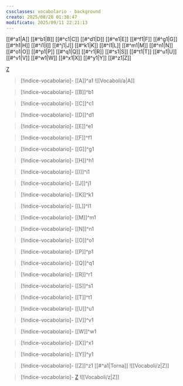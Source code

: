 ```yaml
---
cssclasses: vocabolario - background
creato: 2025/08/28 01:38:47
modificato: 2025/09/11 22:21:13
---
```


[[#^a1|A]] [[#^b1|B]] [[#^c1|C]] [[#^d1|D]] [[#^e1|E]] [[#^f1|F]] [[#^g1|G]] [[#^h1|H]] [[#^i1|I]] [[#^j1|J]] [[#^k1|K]] [[#^l1|L]] [[#^m1|M]] [[#^n1|N]] [[#^o1|O]] [[#^p1|P]] [[#^q1|Q]] [[#^r1|R]] [[#^s1|S]] [[#^t1|T]] [[#^u1|U]] [[#^v1|V]] [[#^w1|W]] [[#^x1|X]] [[#^y1|Y]] [[#^z1|Z]]

<a id="ind_Z" href="#voc_Z">Z</a>

> [!indice-vocabolario]-  [[A]]^a1
> ![[Vocaboli/a|A]]

> [!indice-vocabolario]-  [[B]]^b1

> [!indice-vocabolario]- [[C]]^c1

> [!indice-vocabolario]- [[D]]^d1

> [!indice-vocabolario]-  [[E]]^e1

> [!indice-vocabolario]-  [[F]]^f1

> [!indice-vocabolario]-  [[G]]^g1

> [!indice-vocabolario]-  [[H]]^h1

> [!indice-vocabolario]-  [[I]]^i1

> [!indice-vocabolario]-  [[J]]^j1

> [!indice-vocabolario]-  [[K]]^k1

> [!indice-vocabolario]-  [[L]]^l1

> [!indice-vocabolario]-  [[M]]^m1

> [!indice-vocabolario]-  [[N]]^n1

> [!indice-vocabolario]-  [[O]]^o1

> [!indice-vocabolario]-  [[P]]^p1

> [!indice-vocabolario]-  [[Q]]^q1

> [!indice-vocabolario]-  [[R]]^r1

> [!indice-vocabolario]-  [[S]]^s1

> [!indice-vocabolario]-  [[T]]^t1

> [!indice-vocabolario]-  [[U]]^u1

> [!indice-vocabolario]-  [[V]]^v1

> [!indice-vocabolario]-  [[W]]^w1

> [!indice-vocabolario]-  [[X]]^x1

> [!indice-vocabolario]-  [[Y]]^y1

> [!indice-vocabolario]-  [[Z]]^z1		[[#^a1|Torna]]
> ![[Vocaboli/z|Z]]

> [!indice-vocabolario]-  <a id="voc_Z" href="#ind_Z">Z</a>
> ![[Vocaboli/z|Z]]